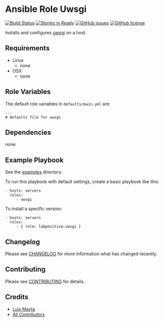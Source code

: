 # Ansible Role Uwsgi

[![Build Status](https://travis-ci.org/labpositiva/ansible-role-uwsgi.svg)](https://travis-ci.org/labpositiva/ansible-role-uwsgi)
[![Stories in Ready](https://badge.waffle.io/labpositiva/ansible-role-uwsgi.svg?label=ready&title=Ready)](http://waffle.io/labpositiva/ansible-role-uwsgi)
[![GitHub issues](https://img.shields.io/github/issues/labpositiva/ansible-role-uwsgi.svg)](https://github.com/labpositiva/ansible-role-uwsgi/issues)
[![GitHub license](https://img.shields.io/github/license/mashape/apistatus.svg?style=flat-square)](LICENSE)


Installs and configures [uwsgi][link-uwsgi] on a host.

## Requirements

 - Linux
   - none
 - OSX
   - none


## Role Variables

The default role variables in `defaults/main.yml` are:

    ---
    # defaults file for uwsgi


## Dependencies

none

## Example Playbook

See the [examples](./examples/) directory.

To run this playbook with default settings, create a basic playbook like this:

    - hosts: servers
      roles:
         - uwsgi

To install a specific version:

    - hosts: servers
      roles:
         - { role: labpositiva.uwsgi }


## Changelog

Please see [CHANGELOG](CHANGELOG.md) for more information what has changed recently.

## Contributing

Please see [CONTRIBUTING](CONTRIBUTING.md) for details.

## Credits

- [Luis Mayta][link-luis]
- [All Contributors][link-contributors]

<!-- Other -->

[link-uwsgi]: https://www.uwsgi.com
[link-luis]: https://github.com/luismayta
[link-contributors]: contributors
